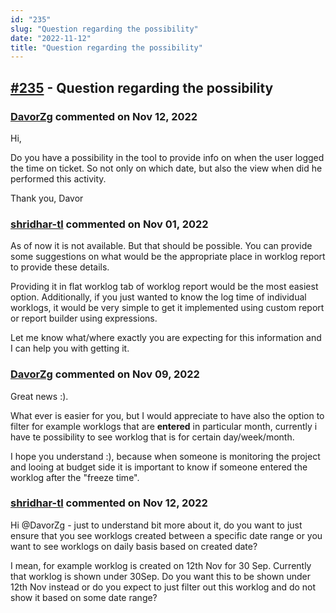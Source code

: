```yaml
---
id: "235"
slug: "Question regarding the possibility"
date: "2022-11-12"
title: "Question regarding the possibility"
---
```



## [#235](https://github.com/shridhar-tl/jira-assistant/issues/235) - Question regarding the possibility

### [DavorZg](https://github.com/DavorZg) commented on Nov 12, 2022

Hi,

Do you have a possibility in the tool to provide info on when the user logged the time on ticket.
So not only on which date, but also the view when did he performed this activity. 

Thank you,
Davor 

### [shridhar-tl](https://github.com/shridhar-tl) commented on Nov 01, 2022

As of now it is not available. But that should be possible. You can provide some suggestions on what would be the appropriate place in worklog report to provide these details.

Providing it in flat worklog tab of worklog report would be the most easiest option. Additionally, if you just wanted to know the log time of individual worklogs, it would be very simple to get it implemented using custom report or report builder using expressions.

Let me know what/where exactly you are expecting for this information and I can help you with getting it.

### [DavorZg](https://github.com/DavorZg) commented on Nov 09, 2022

Great news :).

What ever is easier for you, but I would appreciate to have also the option to filter for example worklogs that are **entered** in particular month, currently i have te possibility to see worklog that is for certain day/week/month.

I hope you understand :), because when someone is monitoring the project and looing at budget side 
it is important to know if someone entered the worklog after the "freeze time". 


### [shridhar-tl](https://github.com/shridhar-tl) commented on Nov 12, 2022

Hi @DavorZg - just to understand bit more about it, do you want to just ensure that you see worklogs created between a specific date range or you want to see worklogs on daily basis based on created date?

I mean, for example worklog is created on 12th Nov for 30 Sep. Currently that worklog is shown under 30Sep. Do you want this to be shown under 12th Nov instead or do you expect to just filter out this worklog and do not show it based on some date range? 
